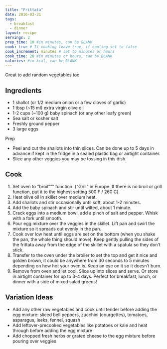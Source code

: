 ```yaml
---
title: "Frittata"
date: 2016-03-31
tags:
  - breakfast
  - dinner
layout: recipe
servings: 2
prep_time: 10 #in minutes, can be BLANK
cook: true # If cooking leave true, if cooling set to false
cook_increment: minutes # set to minutes or hours
cook_time: 20 #in minutes or hours, can be BLANK
calories: #in kcal, can be BLANK
---
```


Great to add random vegetables too

## Ingredients

- 1 shallot (or 1/2 medium onion or a few cloves of garlic)
- 1 tbsp (~15 ml) extra virgin olive oil
- 1-2 cups (~100 g) baby spinach (or any other leafy green)
- Sea salt or kosher salt
- Freshly ground pepper
- 3 large eggs

Prep


- Peel and cut the shallots into thin slices.  Can be done up to 5 days in advance if kept in the fridge in a sealed plastic bag or airtight container.
- Slice any other veggies you may be tossing in this dish.

## Cook

1. Set oven to "broil"”" function. ("Grill" in Europe. If there is no broil or grill function, put it to the highest setting 500 F / 260 C).
1. Heat olive oil in skillet over medium heat.
1. Add shallots and stir occasionally until soft, about 1-2 minutes.
1. Add the baby spinach and stir until wilted, about 1 minute.
1. Crack eggs into a medium bowl, add a pinch of salt and pepper.  Whisk with a fork until smooth.
1. Pour egg mixture over the veggies in the skillet. Lift pan and swirl the mixture so it spreads out evenly in the pan.
1. Cook over low heat until eggs are set on the bottom (when you shake the pan, the whole thing should move). Keep gently pulling the sides of the frittata away from the edge of the skillet with a spatula so they don’t stick.
1. Transfer to the oven under the broiler to set the top and get it nice and golden brown, it could be anywhere from 30 seconds to 5 minutes depending on how hot your oven is.  Keep an eye on it so it doesn’t burn.
1. Remove from oven and let cool.  Slice up into slices and serve. Or store in airtight container for up to 3-4 days.  Perfect for breakfast, lunch, or dinner with a side of mixed salad greens!


## Variation Ideas
- Add any other raw vegetables and cook until tender before adding the egg mixture: sliced bell peppers, zucchini (courgettes), tomatoes, asparagus, leeks, fennel, squash
- Add leftover-precooked vegetables like potatoes or kale and heat through before adding the egg mixture
- Add chopped fresh herbs or grated cheese to the egg mixture before pouring over veggies

